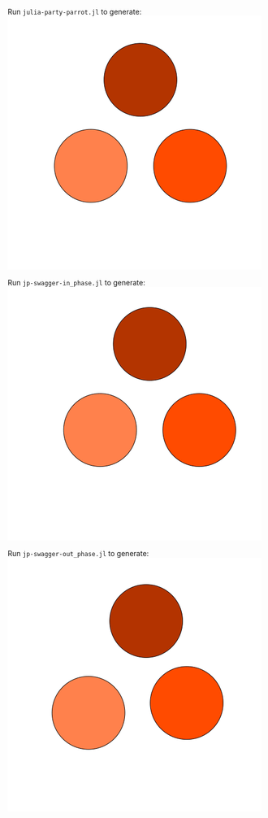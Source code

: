 Run `julia-party-parrot.jl` to generate:
![Julia Party Parrot](./parrot_julia_logo_v1.gif)

Run `jp-swagger-in_phase.jl` to generate:
![In phase](./parrot_julia_swagger_in_phase.gif)

Run `jp-swagger-out_phase.jl` to generate:
![Out of phase](./parrot_julia_swagger_out_of_phase.gif)
